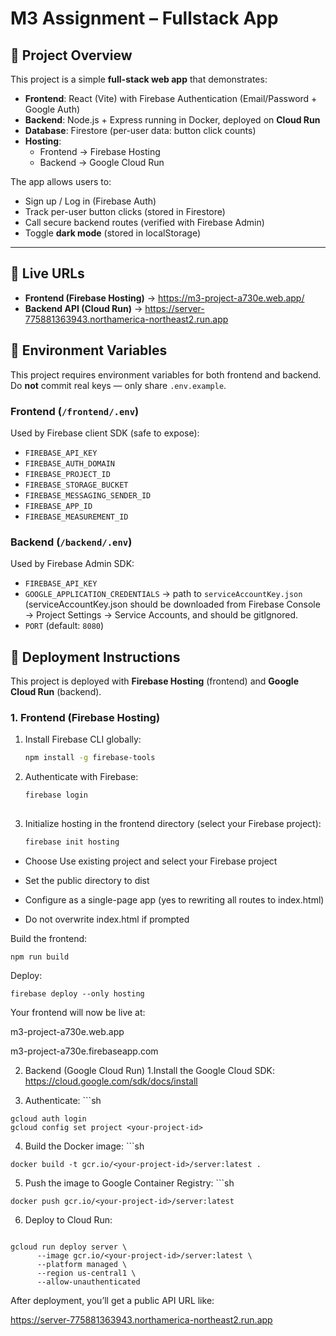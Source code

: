 # M3 Assignment – Fullstack App 

## 📖 Project Overview
This project is a simple **full-stack web app** that demonstrates:

- **Frontend**: React (Vite) with Firebase Authentication (Email/Password + Google Auth)
- **Backend**: Node.js + Express running in Docker, deployed on **Cloud Run**
- **Database**: Firestore (per-user data: button click counts)
- **Hosting**: 
  - Frontend → Firebase Hosting  
  - Backend → Google Cloud Run

The app allows users to:
- Sign up / Log in (Firebase Auth)
- Track per-user button clicks (stored in Firestore)
- Call secure backend routes (verified with Firebase Admin)
- Toggle **dark mode** (stored in localStorage)

---

## 🔗 Live URLs
- **Frontend (Firebase Hosting)** → https://m3-project-a730e.web.app/
- **Backend API (Cloud Run)** → https://server-775881363943.northamerica-northeast2.run.app

## 🔑 Environment Variables

This project requires environment variables for both frontend and backend.  
Do **not** commit real keys — only share `.env.example`.

### Frontend (`/frontend/.env`)
Used by Firebase client SDK (safe to expose):
- `FIREBASE_API_KEY`
- `FIREBASE_AUTH_DOMAIN`
- `FIREBASE_PROJECT_ID`
- `FIREBASE_STORAGE_BUCKET`
- `FIREBASE_MESSAGING_SENDER_ID`
- `FIREBASE_APP_ID`
- `FIREBASE_MEASUREMENT_ID`

### Backend (`/backend/.env`)
Used by Firebase Admin SDK:
- `FIREBASE_API_KEY`
- `GOOGLE_APPLICATION_CREDENTIALS` → path to `serviceAccountKey.json` (serviceAccountKey.json should be downloaded from Firebase Console → Project Settings → Service Accounts, and should be gitIgnored.
- `PORT` (default: `8080`)

## 🚀 Deployment Instructions

This project is deployed with **Firebase Hosting** (frontend) and **Google Cloud Run** (backend).

### 1. Frontend (Firebase Hosting)
1. Install Firebase CLI globally:
   ```bash
   npm install -g firebase-tools
2. Authenticate with Firebase:
   ```bash
   firebase login
  
3. Initialize hosting in the frontend directory (select your Firebase project):
   ```bash
   firebase init hosting
- Choose Use existing project and select your Firebase project

- Set the public directory to dist

- Configure as a single-page app (yes to rewriting all routes to index.html)

- Do not overwrite index.html if prompted

Build the frontend:
    
    npm run build

Deploy:
    
    firebase deploy --only hosting
    
Your frontend will now be live at:

m3-project-a730e.web.app

m3-project-a730e.firebaseapp.com

2. Backend (Google Cloud Run)
  1.Install the Google Cloud SDK: https://cloud.google.com/sdk/docs/install

  2. Authenticate:
    ```sh

    gcloud auth login
    gcloud config set project <your-project-id>
  4. Build the Docker image:
    ```sh

    docker build -t gcr.io/<your-project-id>/server:latest .

  5. Push the image to Google Container Registry:
    ```sh

    docker push gcr.io/<your-project-id>/server:latest
  6. Deploy to Cloud Run:

     ```sh
    gcloud run deploy server \
          --image gcr.io/<your-project-id>/server:latest \
          --platform managed \
          --region us-central1 \
          --allow-unauthenticated
  
After deployment, you’ll get a public API URL like:

https://server-775881363943.northamerica-northeast2.run.app
